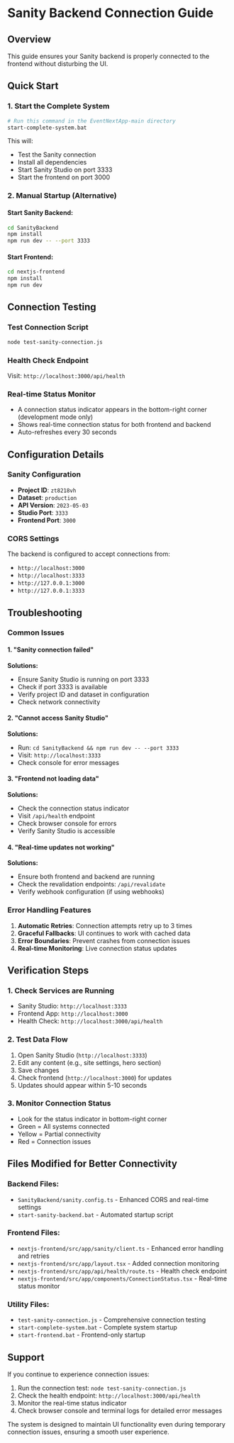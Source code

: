 # Sanity Backend Connection Guide

## Overview
This guide ensures your Sanity backend is properly connected to the frontend without disturbing the UI.

## Quick Start

### 1. Start the Complete System
```bash
# Run this command in the EventNextApp-main directory
start-complete-system.bat
```

This will:
- Test the Sanity connection
- Install all dependencies
- Start Sanity Studio on port 3333
- Start the frontend on port 3000

### 2. Manual Startup (Alternative)

#### Start Sanity Backend:
```bash
cd SanityBackend
npm install
npm run dev -- --port 3333
```

#### Start Frontend:
```bash
cd nextjs-frontend
npm install
npm run dev
```

## Connection Testing

### Test Connection Script
```bash
node test-sanity-connection.js
```

### Health Check Endpoint
Visit: `http://localhost:3000/api/health`

### Real-time Status Monitor
- A connection status indicator appears in the bottom-right corner (development mode only)
- Shows real-time connection status for both frontend and backend
- Auto-refreshes every 30 seconds

## Configuration Details

### Sanity Configuration
- **Project ID**: `zt8218vh`
- **Dataset**: `production`
- **API Version**: `2023-05-03`
- **Studio Port**: `3333`
- **Frontend Port**: `3000`

### CORS Settings
The backend is configured to accept connections from:
- `http://localhost:3000`
- `http://localhost:3333`
- `http://127.0.0.1:3000`
- `http://127.0.0.1:3333`

## Troubleshooting

### Common Issues

#### 1. "Sanity connection failed"
**Solutions:**
- Ensure Sanity Studio is running on port 3333
- Check if port 3333 is available
- Verify project ID and dataset in configuration
- Check network connectivity

#### 2. "Cannot access Sanity Studio"
**Solutions:**
- Run: `cd SanityBackend && npm run dev -- --port 3333`
- Visit: `http://localhost:3333`
- Check console for error messages

#### 3. "Frontend not loading data"
**Solutions:**
- Check the connection status indicator
- Visit `/api/health` endpoint
- Check browser console for errors
- Verify Sanity Studio is accessible

#### 4. "Real-time updates not working"
**Solutions:**
- Ensure both frontend and backend are running
- Check the revalidation endpoints: `/api/revalidate`
- Verify webhook configuration (if using webhooks)

### Error Handling Features

1. **Automatic Retries**: Connection attempts retry up to 3 times
2. **Graceful Fallbacks**: UI continues to work with cached data
3. **Error Boundaries**: Prevent crashes from connection issues
4. **Real-time Monitoring**: Live connection status updates

## Verification Steps

### 1. Check Services are Running
- Sanity Studio: `http://localhost:3333`
- Frontend App: `http://localhost:3000`
- Health Check: `http://localhost:3000/api/health`

### 2. Test Data Flow
1. Open Sanity Studio (`http://localhost:3333`)
2. Edit any content (e.g., site settings, hero section)
3. Save changes
4. Check frontend (`http://localhost:3000`) for updates
5. Updates should appear within 5-10 seconds

### 3. Monitor Connection Status
- Look for the status indicator in bottom-right corner
- Green = All systems connected
- Yellow = Partial connectivity
- Red = Connection issues

## Files Modified for Better Connectivity

### Backend Files:
- `SanityBackend/sanity.config.ts` - Enhanced CORS and real-time settings
- `start-sanity-backend.bat` - Automated startup script

### Frontend Files:
- `nextjs-frontend/src/app/sanity/client.ts` - Enhanced error handling and retries
- `nextjs-frontend/src/app/layout.tsx` - Added connection monitoring
- `nextjs-frontend/src/app/api/health/route.ts` - Health check endpoint
- `nextjs-frontend/src/app/components/ConnectionStatus.tsx` - Real-time status monitor

### Utility Files:
- `test-sanity-connection.js` - Comprehensive connection testing
- `start-complete-system.bat` - Complete system startup
- `start-frontend.bat` - Frontend-only startup

## Support

If you continue to experience connection issues:

1. Run the connection test: `node test-sanity-connection.js`
2. Check the health endpoint: `http://localhost:3000/api/health`
3. Monitor the real-time status indicator
4. Check browser console and terminal logs for detailed error messages

The system is designed to maintain UI functionality even during temporary connection issues, ensuring a smooth user experience.

